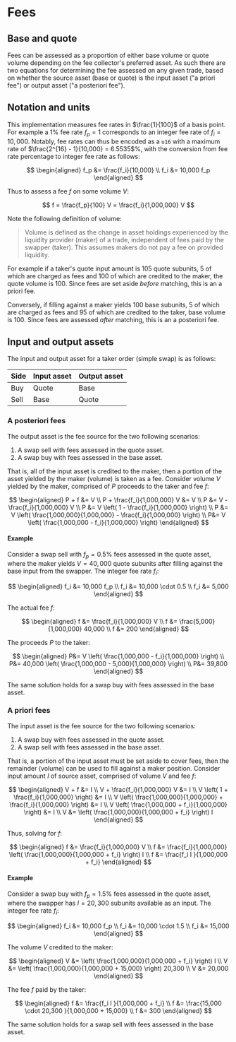 # Fees

## Base and quote

Fees can be assessed as a proportion of either base volume or quote volume
depending on the fee collector's preferred asset. As such there are two
equations for determining the fee assessed on any given trade, based on whether
the source asset (base or quote) is the input asset ("a priori fee") or output
asset ("a posteriori fee").

## Notation and units

This implementation measures fee rates in $\frac{1}{100}$ of a basis point. For
example a $1$% fee rate $f_p = 1$ corresponds to an integer fee rate of
$f_i = 10,000$. Notably, fee rates can thus be encoded as a `u16` with a maximum
rate of $\frac{2^{16} - 1}{10,000} = 6.5535$%, with the conversion from fee rate
percentage to integer fee rate as follows:

$$
\begin{aligned}
f_p &= \frac{f_i}{10,000} \\
f_i &= 10,000 f_p
\end{aligned}
$$

Thus to assess a fee $f$ on some volume $V$:

$$
f = \frac{f_p}{100} V = \frac{f_i}{1,000,000} V
$$

Note the following definition of volume:

> Volume is defined as the change in asset holdings experienced by the liquidity
> provider (maker) of a trade, independent of fees paid by the swapper (taker).
> This assumes makers do not pay a fee on provided liquidity.

For example if a taker's quote input amount is 105 quote subunits, 5 of which
are charged as fees and 100 of which are credited to the maker, the quote volume
is 100. Since fees are set aside *before* matching, this is an a priori fee.

Conversely, if filling against a maker yields 100 base subunits, 5 of which are
charged as fees and 95 of which are credited to the taker, base volume is 100.
Since fees are assessed *after* matching, this is an a posteriori fee.

## Input and output assets

The input and output asset for a taker order (simple swap) is as follows:

| Side | Input asset | Output asset |
| ---- | ----------- | ------------ |
| Buy  | Quote       | Base         |
| Sell | Base        | Quote        |

### A posteriori fees

The output asset is the fee source for the two following scenarios:

1. A swap sell with fees assessed in the quote asset.
1. A swap buy with fees assessed in the base asset.

That is, all of the input asset is credited to the maker, then a portion of the
asset yielded by the maker (volume) is taken as a fee. Consider volume $V$
yielded by the maker, comprised of $P$ proceeds to the taker and fee $f$:

$$
\begin{aligned}
P + f &= V \\
P + \frac{f_i}{1,000,000} V &= V \\
P &= V - \frac{f_i}{1,000,000} V \\
P &= V \left( 1 - \frac{f_i}{1,000,000} \right) \\
P &= V \left( \frac{1,000,000}{1,000,000} - \frac{f_i}{1,000,000} \right) \\
P&= V \left( \frac{1,000,000 - f_i}{1,000,000} \right)
\end{aligned}
$$

#### Example

Consider a swap sell with $f_p = 0.5$% fees assessed in the quote asset, where
the maker yields $V = 40,000$ quote subunits after filling against the base
input from the swapper. The integer fee rate $f_i$:

$$
\begin{aligned}
f_i &= 10,000 f_p \\
f_i &= 10,000 \cdot 0.5 \\
f_i &= 5,000
\end{aligned}
$$

The actual fee $f$:

$$
\begin{aligned}
f &= \frac{f_i}{1,000,000} V \\
f &= \frac{5,000}{1,000,000} 40,000 \\
f &= 200
\end{aligned}
$$

The proceeds $P$ to the taker:

$$
\begin{aligned}
P&= V \left( \frac{1,000,000 - f_i}{1,000,000} \right) \\
P&= 40,000 \left( \frac{1,000,000 - 5,000}{1,000,000} \right) \\
P&= 39,800
\end{aligned}
$$

The same solution holds for a swap buy with fees assessed in the base asset.

### A priori fees

The input asset is the fee source for the two following scenarios:

1. A swap buy with fees assessed in the quote asset.
1. A swap sell with fees assessed in the base asset.

That is, a portion of the input asset must be set aside to cover fees, then the
remainder (volume) can be used to fill against a maker position. Consider input
amount $I$ of source asset, comprised of volume $V$ and fee $f$:

$$
\begin{aligned}
V + f &= I \\
V + \frac{f_i}{1,000,000} V &= I \\
V \left( 1 + \frac{f_i}{1,000,000} \right) &= I \\
V \left( \frac{1,000,000}{1,000,000} + \frac{f_i}{1,000,000} \right) &= I \\
V \left( \frac{1,000,000 + f_i}{1,000,000} \right) &= I \\
V &= \left( \frac{1,000,000}{1,000,000 + f_i} \right) I
\end{aligned}
$$

Thus, solving for $f$:

$$
\begin{aligned}
f &= \frac{f_i}{1,000,000} V  \\
f &= \frac{f_i}{1,000,000} \left( \frac{1,000,000}{1,000,000 + f_i} \right) I \\
f &= \frac{f_i I }{1,000,000 + f_i}
\end{aligned}
$$

#### Example

Consider a swap buy with $f_p = 1.5$% fees assessed in the quote asset, where
the swapper has $I = 20,300$ subunits available as an input. The integer fee
rate $f_i$:

$$
\begin{aligned}
f_i &= 10,000 f_p \\
f_i &= 10,000 \cdot 1.5 \\
f_i &= 15,000
\end{aligned}
$$

The volume $V$ credited to the maker:

$$
\begin{aligned}
V &= \left( \frac{1,000,000}{1,000,000 + f_i} \right) I \\
V &= \left( \frac{1,000,000}{1,000,000 + 15,000} \right) 20,300 \\
V &= 20,000
\end{aligned}
$$

The fee $f$ paid by the taker:

$$
\begin{aligned}
f &= \frac{f_i I }{1,000,000 + f_i} \\
f &= \frac{15,000 \cdot 20,300 }{1,000,000 + 15,000} \\
f &= 300
\end{aligned}
$$

The same solution holds for a swap sell with fees assessed in the base asset.
